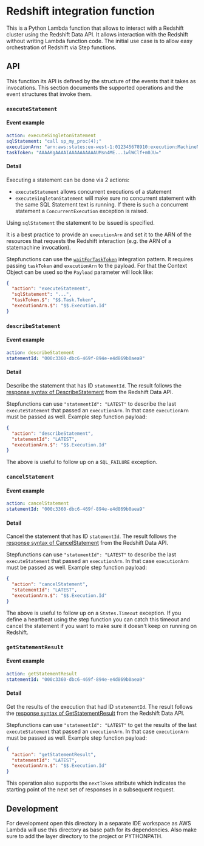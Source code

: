 # Redshift integration function
This is a Python Lambda function that allows to interact with a Redshift cluster using the Redshift Data API. It allows
interaction with the Redshift without writing Lambda function code. The initial use case is to allow easy orchestration
of Redshift via Step functions.

## API
This function its API is defined by the structure of the events that it takes as invocations. This section documents the
supported operations and the event structures that invoke them.

### `executeStatement`

#### Event example
```yaml
action: executeSingletonStatement
sqlStatement: "call sp_my_proc(4);"
executionArn: "arn:aws:states:eu-west-1:012345678910:execution:MachineName:fb69bfdf-e22c-4362-8f9e-48fb72c445b7"
taskToken: "AAAAKgAAAAIAAAAAAAAAAUMsn4ME...1wlWClf+m0JU="
```

#### Detail

Executing a statement can be done via 2 actions: 
 - `executeStatement` allows concurrent executions of a statement 
 - `executeSingletonStatement` will make sure no concurrent statement with the same SQL Statement text is running. If
    there is such a concurrent statement a `ConcurrentExecution` exception is raised.
   
Using `sqlStatement` the statement to be issued is specified.

It is a best practice to provide an `executionArn` and set it to the ARN of the resources that requests the Redshift
interaction (e.g. the ARN of a statemachine invocation).

Stepfunctions can use the [`waitForTaskToken`](https://docs.aws.amazon.com/step-functions/latest/dg/connect-to-resource.html#connect-wait-token)
integration pattern. It requires passing `taskToken` and `executionArn` to the payload. For that the Context Object
can be used so the `Payload` parameter will look like:
```json
{
  "action": "executeStatement",
  "sqlStatement": "...",
  "taskToken.$": "$$.Task.Token",
  "executionArn.$": "$$.Execution.Id"  
}
```

### `describeStatement`

#### Event example
```yaml
action: describeStatement
statementId: "000c3360-dbc6-469f-894e-e4d869b0aea9"
```

#### Detail

Describe the statement that has ID `statementId`.  The result follows the [response syntax of DescribeStatement](https://docs.aws.amazon.com/redshift-data/latest/APIReference/API_DescribeStatement.html#API_DescribeStatement_ResponseSyntax)
 from the Redshift Data API.

Stepfunctions can use `"statementId": "LATEST"` to describe the last `executeStatement` that passed an `executionArn`.
In that case `executionArn` must be passed as well. Example step function payload:
```json
{
  "action": "describeStatement",
  "statementId": "LATEST",
  "executionArn.$": "$$.Execution.Id"
}
```
The above is useful to follow up on a `SQL_FAILURE` exception.


### `cancelStatement`

#### Event example
```yaml
action: cancelStatement
statementId: "000c3360-dbc6-469f-894e-e4d869b0aea9"
```

#### Detail

Cancel the statement that has ID `statementId`.  The result follows the [response syntax of CancelStatement](https://docs.aws.amazon.com/redshift-data/latest/APIReference/API_CancelStatement.html#API_CancelStatement_ResponseElements)
from the Redshift Data API.

Stepfunctions can use `"statementId": "LATEST"` to describe the last `executeStatement` that passed an `executionArn`.
In that case `executionArn` must be passed as well. Example step function payload:
```json
{
  "action": "cancelStatement",
  "statementId": "LATEST",
  "executionArn.$": "$$.Execution.Id"
}
```
The above is useful to follow up on a `States.Timeout` exception. If you define a heartbeat using the step function you
can catch this timeout and cancel the statement if you want to make sure it doesn't keep on running on Redshift.

### `getStatementResult`

#### Event example
```yaml
action: getStatementResult
statementId: "000c3360-dbc6-469f-894e-e4d869b0aea9"
```

#### Detail

Get the results of the execution that had ID `statementId`.  The result follows the [response syntax of GetStatementResult](https://docs.aws.amazon.com/redshift-data/latest/APIReference/API_GetStatementResult.html#API_GetStatementResult_ResponseElements)
from the Redshift Data API.

Stepfunctions can use `"statementId": "LATEST"` to get the results of the last `executeStatement` that passed an 
`executionArn`. In that case `executionArn` must be passed as well. Example step function payload:
```json
{
  "action": "getStatementResult",
  "statementId": "LATEST",
  "executionArn.$": "$$.Execution.Id"
}
```

This operation also supports the `nextToken` attribute which indicates the starting point of the next set of responses
in a subsequent request.

## Development
For development open this directory in a separate IDE workspace as AWS Lambda will use this directory as base path for
its dependencies. Also make sure to add the layer directory to the project or PYTHONPATH.